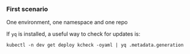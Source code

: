 ### First scenario
One environment, one namespace and one repo

If `yq` is installed, a useful way to check for updates is:
```
kubectl -n dev get deploy kcheck -oyaml | yq .metadata.generation
```
